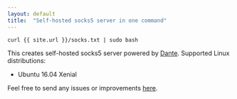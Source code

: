 ```yaml
---
layout: default
title:  "Self-hosted socks5 server in one command"
---
```

`curl {{ site.url }}/socks.txt | sudo bash`

This creates self-hosted socks5 server powered by [Dante](http://www.inet.no/dante/). Supported Linux distributions:
* Ubuntu 16.04 Xenial

Feel free to send any issues or improvements [here](https://github.com/selivan/selivan.github.io-socks/issues).

